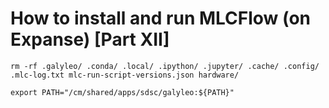 # How to install and run MLCFlow (on Expanse) [Part XII]

```
rm -rf .galyleo/ .conda/ .local/ .ipython/ .jupyter/ .cache/ .config/ .mlc-log.txt mlc-run-script-versions.json hardware/
```

```
export PATH="/cm/shared/apps/sdsc/galyleo:${PATH}"
```
